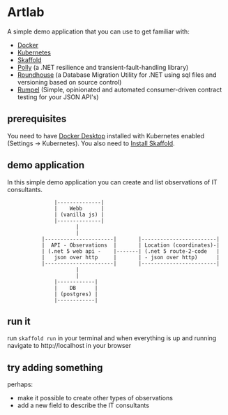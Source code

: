 # Artlab

A simple demo application that you can use to get familiar with:

* [Docker](https://www.docker.com/)
* [Kubernetes](https://kubernetes.io/)
* [Skaffold](https://skaffold.dev/)
* [Polly](https://github.com/App-vNext/Polly) (a .NET resilience and transient-fault-handling library)
* [Roundhouse](https://github.com/chucknorris/roundhouse) (a Database Migration Utility for .NET using sql files and versioning based on source control)
* [Rumpel](https://github.com/hellgrenj/Rumpel) (Simple, opinionated and automated consumer-driven contract testing for your JSON API's)

## prerequisites

You need to have [Docker Desktop](https://www.docker.com/products/docker-desktop) installed with Kubernetes enabled (Settings -> Kubernetes).
You also need to [Install Skaffold](https://skaffold.dev/docs/install/).

## demo application
In this simple demo application you can create and list observations of IT consultants. 

```
               |--------------|
               |    Webb      |
               | (vanilla js) |
               |--------------|
                      |
                      | 
           |----------------------|       |------------------------|        
           |  API - Observations  |       | Location (coordinates)-|
           | (.net 5 web api -    |-------| (.net 5 route-2-code   |
           |   json over http     |       | - json over http)      |    
           |----------------------|       |------------------------|
                      |
                      |
               |------------|
               |    DB      |
               | (postgres) | 
               |------------| 
``` 

## run it

run ```skaffold run``` in your terminal and when everything is up and running navigate to http://localhost in your browser


## try adding something

perhaps: 
- make it possible to create other types of observations 
- add a new field to describe the IT consultants



